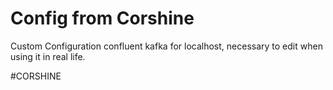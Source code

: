 # Config from Corshine

Custom Configuration confluent kafka for localhost, necessary to edit when using it in real life.


#CORSHINE
